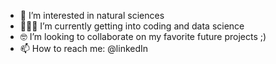 - 🧬 I’m interested in natural sciences
- 👩🏻‍💻 I’m currently getting into coding and data science
- 🤓 I’m looking to collaborate on my favorite future projects ;)
- 📫 How to reach me: @linkedIn



<!---
Komor2ebi/Komor2ebi is a ✨ special ✨ repository because its `README.md` (this file) appears on your GitHub profile.
You can click the Preview link to take a look at your changes.
--->
